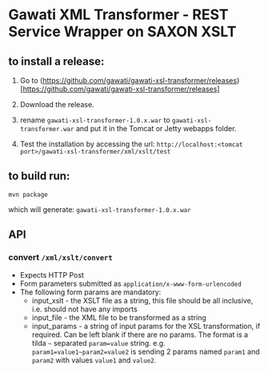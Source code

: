 # Gawati XML Transformer - REST Service Wrapper on SAXON XSLT

## to install a release:

 1. Go to (https://github.com/gawati/gawati-xsl-transformer/releases)[https://github.com/gawati/gawati-xsl-transformer/releases]

 2. Download the release. 

 3. rename `gawati-xsl-transformer-1.0.x.war` to `gawati-xsl-transformer.war` and put it in the Tomcat or Jetty webapps folder. 
 
 4. Test the installation by accessing the url: `http://localhost:<tomcat port>/gawati-xsl-transformer/xml/xslt/test`


## to build run:

```
mvn package

```

which will generate: `gawati-xsl-transformer-1.0.x.war`


## API

### convert `/xml/xslt/convert`

 * Expects HTTP Post
 * Form parameters submitted as `application/x-www-form-urlencoded`
 * The following form params are mandatory:
    * input_xslt - the XSLT file as a string, this file should be all inclusive, i.e. should not have any imports
    * input_file - the XML file to be transformed as a string
    * input_params - a string of input params for the XSL transformation, if required. Can be left blank if there are no params. The format is a tilda `~` separated `param=value` string. e.g. `param1=value1~param2=value2` is sending 2 params named `param1` and `param2`  with values `value1` and `value2`. 


